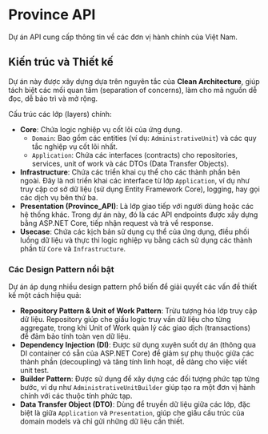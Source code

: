 # Province API

Dự án API cung cấp thông tin về các đơn vị hành chính của Việt Nam.

## Kiến trúc và Thiết kế

Dự án này được xây dựng dựa trên nguyên tắc của **Clean Architecture**, giúp tách biệt các mối quan tâm (separation of concerns), làm cho mã nguồn dễ đọc, dễ bảo trì và mở rộng.

Cấu trúc các lớp (layers) chính:

-   **Core**: Chứa logic nghiệp vụ cốt lõi của ứng dụng.
    -   `Domain`: Bao gồm các entities (ví dụ: `AdministrativeUnit`) và các quy tắc nghiệp vụ cốt lõi nhất.
    -   `Application`: Chứa các interfaces (contracts) cho repositories, services, unit of work và các DTOs (Data Transfer Objects).
-   **Infrastructure**: Chứa các triển khai cụ thể cho các thành phần bên ngoài. Đây là nơi triển khai các interface từ lớp `Application`, ví dụ như truy cập cơ sở dữ liệu (sử dụng Entity Framework Core), logging, hay gọi các dịch vụ bên thứ ba.
-   **Presentation (Province_API)**: Là lớp giao tiếp với người dùng hoặc các hệ thống khác. Trong dự án này, đó là các API endpoints được xây dựng bằng ASP.NET Core, tiếp nhận request và trả về response.
-   **Usecase**: Chứa các kịch bản sử dụng cụ thể của ứng dụng, điều phối luồng dữ liệu và thực thi logic nghiệp vụ bằng cách sử dụng các thành phần từ `Core` và `Infrastructure`.

### Các Design Pattern nổi bật

Dự án áp dụng nhiều design pattern phổ biến để giải quyết các vấn đề thiết kế một cách hiệu quả:

-   **Repository Pattern & Unit of Work Pattern**: Trừu tượng hóa lớp truy cập dữ liệu. Repository giúp che giấu logic truy vấn dữ liệu cho từng aggregate, trong khi Unit of Work quản lý các giao dịch (transactions) để đảm bảo tính toàn vẹn dữ liệu.
-   **Dependency Injection (DI)**: Được sử dụng xuyên suốt dự án (thông qua DI container có sẵn của ASP.NET Core) để giảm sự phụ thuộc giữa các thành phần (decoupling) và tăng tính linh hoạt, dễ dàng cho việc viết unit test.
-   **Builder Pattern**: Được sử dụng để xây dựng các đối tượng phức tạp từng bước, ví dụ như `AdministrativeUnitBuilder` giúp tạo ra một đơn vị hành chính với các thuộc tính phức tạp.
-   **Data Transfer Object (DTO)**: Dùng để truyền dữ liệu giữa các lớp, đặc biệt là giữa `Application` và `Presentation`, giúp che giấu cấu trúc của domain models và chỉ gửi những dữ liệu cần thiết.